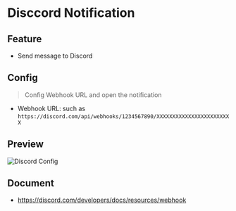 # Disccord Notification
## Feature
- Send message to Discord

## Config
> Config Webhook URL and open the notification

- Webhook URL: such as `https://discord.com/api/webhooks/1234567890/XXXXXXXXXXXXXXXXXXXXXXXX`

## Preview
![Discord Config](./docs/discord-config.png)

## Document
- https://discord.com/developers/docs/resources/webhook